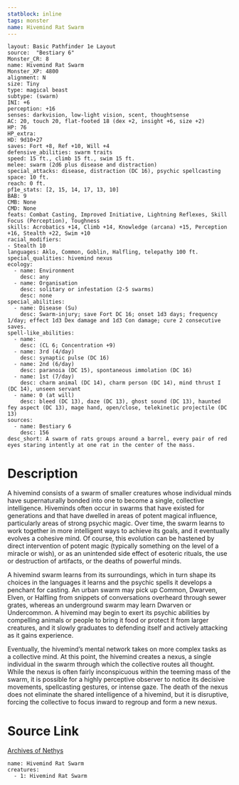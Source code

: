 ```yaml
---
statblock: inline
tags: monster
name: Hivemind Rat Swarm
---
```

```statblock
layout: Basic Pathfinder 1e Layout
source:  "Bestiary 6"
Monster_CR: 8
name: Hivemind Rat Swarm
Monster_XP: 4800
alignment: N
size: Tiny
type: magical beast
subtype: (swarm)
INI: +6
perception: +16
senses: darkvision, low-light vision, scent, thoughtsense
AC: 20, touch 20, flat-footed 18 (dex +2, insight +6, size +2)
HP: 76
HP_extra: 
HD: 9d10+27
saves: Fort +8, Ref +10, Will +4
defensive_abilities: swarm traits
speed: 15 ft., climb 15 ft., swim 15 ft.
melee: swarm (2d6 plus disease and distraction)
special_attacks: disease, distraction (DC 16), psychic spellcasting
space: 10 ft.
reach: 0 ft.
pf1e_stats: [2, 15, 14, 17, 13, 10]
BAB: 9
CMB: None
CMD: None
feats: Combat Casting, Improved Initiative, Lightning Reflexes, Skill Focus (Perception), Toughness
skills: Acrobatics +14, Climb +14, Knowledge (arcana) +15, Perception +16, Stealth +22, Swim +10
racial_modifiers:
- Stealth 10
languages: Aklo, Common, Goblin, Halfling, telepathy 100 ft.
special_qualities: hivemind nexus
ecology:
  - name: Environment
    desc: any
  - name: Organisation
    desc: solitary or infestation (2-5 swarms)
    desc: none
special_abilities:
  - name: Disease (Su)
    desc: Swarm-injury; save Fort DC 16; onset 1d3 days; frequency 1/day; effect 1d3 Dex damage and 1d3 Con damage; cure 2 consecutive saves.
spell-like_abilities:
  - name:
    desc: (CL 6; Concentration +9)
  - name: 3rd (4/day)
    desc: synaptic pulse (DC 16)
  - name: 2nd (6/day)
    desc: paranoia (DC 15), spontaneous immolation (DC 16)
  - name: 1st (7/day)
    desc: charm animal (DC 14), charm person (DC 14), mind thrust I (DC 14), unseen servant
  - name: 0 (at will)
    desc: bleed (DC 13), daze (DC 13), ghost sound (DC 13), haunted fey aspect (DC 13), mage hand, open/close, telekinetic projectile (DC 13)
sources:
  - name: Bestiary 6
    desc: 156
desc_short: A swarm of rats groups around a barrel, every pair of red eyes staring intently at one rat in the center of the mass.
```
# Description
A hivemind consists of a swarm of smaller creatures whose individual minds have supernaturally bonded into one to become a single, collective intelligence. Hiveminds often occur in swarms that have existed for generations and that have dwelled in areas of potent magical influence, particularly areas of strong psychic magic. Over time, the swarm learns to work together in more intelligent ways to achieve its goals, and it eventually evolves a cohesive mind. Of course, this evolution can be hastened by direct intervention of potent magic (typically something on the level of a miracle or wish), or as an unintended side effect of esoteric rituals, the use or destruction of artifacts, or the deaths of powerful minds. 

A hivemind swarm learns from its surroundings, which in turn shape its choices in the languages it learns and the psychic spells it develops a penchant for casting. An urban swarm may pick up Common, Dwarven, Elven, or Halfling from snippets of conversations overheard through sewer grates, whereas an underground swarm may learn Dwarven or Undercommon. A hivemind may begin to exert its psychic abilities by compelling animals or people to bring it food or protect it from larger creatures, and it slowly graduates to defending itself and actively attacking as it gains experience. 

Eventually, the hivemind’s mental network takes on more complex tasks as a collective mind. At this point, the hivemind creates a nexus, a single individual in the swarm through which the collective routes all thought. While the nexus is often fairly inconspicuous within the teeming mass of the swarm, it is possible for a highly perceptive observer to notice its decisive movements, spellcasting gestures, or intense gaze. The death of the nexus does not eliminate the shared intelligence of a hivemind, but it is disruptive, forcing the collective to focus inward to regroup and form a new nexus.
# Source Link
[Archives of Nethys](https://aonprd.com/MonsterDisplay.aspx?ItemName=Hivemind%20Rat%20Swarm)
```encounter-table
name: Hivemind Rat Swarm
creatures:
  - 1: Hivemind Rat Swarm
```
